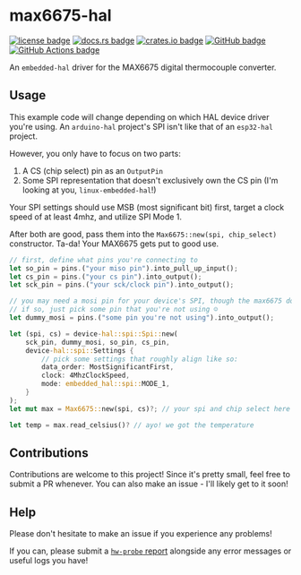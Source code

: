 # max6675-hal

[<img alt="license badge" src="https://img.shields.io/github/license/onkoe/max6675-hal">](https://github.com/onkoe/max6675-hal)
[<img alt="docs.rs badge" src="https://img.shields.io/docsrs/max6675-hal">](https://docs.rs/max6675-hal)
[<img alt="crates.io badge" src="https://img.shields.io/crates/dv/max6675-hal?label=crates.io">](https://crates.io/crates/max6675-hal)
[<img alt="GitHub badge" src="https://img.shields.io/badge/github-onkoe/max6675--hal-6e5494">](https://github.com/onkoe/max6675-hal)
[<img alt="GitHub Actions badge" src="https://img.shields.io/github/actions/workflow/status/onkoe/max6675-hal/ci.yml?branch=main">](https://github.com/onkoe/max6675-hal/actions)

An `embedded-hal` driver for the MAX6675 digital thermocouple converter.

## Usage

This example code will change depending on which HAL device driver you're using. An `arduino-hal` project's SPI isn't like that of an `esp32-hal` project.

However, you only have to focus on two parts:

1. A CS (chip select) pin as an `OutputPin`
2. Some SPI representation that doesn't exclusively own the CS pin (I'm looking at you, `linux-embedded-hal`!)

Your SPI settings should use MSB (most significant bit) first, target a clock speed of at least 4mhz, and utilize SPI Mode 1.

After both are good, pass them into the `Max6675::new(spi, chip_select)` constructor. Ta-da! Your MAX6675 gets put to good use.

```rust
// first, define what pins you're connecting to
let so_pin = pins.("your miso pin").into_pull_up_input();
let cs_pin = pins.("your cs pin").into_output();
let sck_pin = pins.("your sck/clock pin").into_output();

// you may need a mosi pin for your device's SPI, though the max6675 doesn't use one.
// if so, just pick some pin that you're not using ☺️
let dummy_mosi = pins.("some pin you're not using").into_output();

let (spi, cs) = device-hal::spi::Spi::new(
    sck_pin, dummy_mosi, so_pin, cs_pin,
    device-hal::spi::Settings {
        // pick some settings that roughly align like so:
        data_order: MostSignificantFirst,
        clock: 4MhzClockSpeed,
        mode: embedded_hal::spi::MODE_1,
    }
);
let mut max = Max6675::new(spi, cs)?; // your spi and chip select here

let temp = max.read_celsius()? // ayo! we got the temperature
```

## Contributions

Contributions are welcome to this project! Since it's pretty small, feel free to submit a PR whenever. You can also make an issue - I'll likely get to it soon!

## Help

Please don't hesitate to make an issue if you experience any problems!

If you can, please submit a [`hw-probe` report](https://linux-hardware.org/?view=howto) alongside any error messages or useful logs you have!
